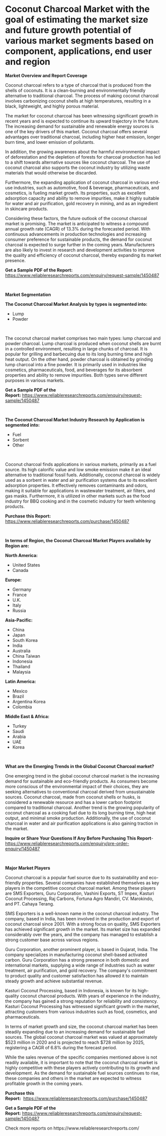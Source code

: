 <p><h1>Coconut Charcoal Market with the goal of estimating the market size and future growth potential of various market segments based on component, applications, end user and region</h1></p><p><strong>Market Overview and Report Coverage</strong></p>
<p><p>Coconut charcoal refers to a type of charcoal that is produced from the shells of coconuts. It is a clean-burning and environmentally friendly alternative to traditional charcoal. The process of making coconut charcoal involves carbonizing coconut shells at high temperatures, resulting in a black, lightweight, and highly porous material.</p><p>The market for coconut charcoal has been witnessing significant growth in recent years and is expected to continue its upward trajectory in the future. The increasing demand for sustainable and renewable energy sources is one of the key drivers of this market. Coconut charcoal offers several advantages over traditional charcoal, including higher heat emission, longer burn time, and lower emission of pollutants.</p><p>In addition, the growing awareness about the harmful environmental impact of deforestation and the depletion of forests for charcoal production has led to a shift towards alternative sources like coconut charcoal. The use of coconut charcoal also supports the coconut industry by utilizing waste materials that would otherwise be discarded.</p><p>Furthermore, the expanding application of coconut charcoal in various end-use industries, such as automotive, food & beverage, pharmaceuticals, and cosmetics, is fueling market growth. Its properties, such as excellent adsorption capacity and ability to remove impurities, make it highly suitable for water and air purification, gold recovery in mining, and as an ingredient in skincare products.</p><p>Considering these factors, the future outlook of the coconut charcoal market is promising. The market is anticipated to witness a compound annual growth rate (CAGR) of 13.3% during the forecasted period. With continuous advancements in production technologies and increasing consumer preference for sustainable products, the demand for coconut charcoal is expected to surge further in the coming years. Manufacturers are also likely to invest in research and development activities to improve the quality and efficiency of coconut charcoal, thereby expanding its market presence.</p></p>
<p><strong>Get a Sample PDF of the Report:</strong> <a href="https://www.reliableresearchreports.com/enquiry/request-sample/1450487">https://www.reliableresearchreports.com/enquiry/request-sample/1450487</a></p>
<p>&nbsp;</p>
<p><strong>Market Segmentation</strong></p>
<p><strong>The Coconut Charcoal Market Analysis by types is segmented into:</strong></p>
<p><ul><li>Lump</li><li>Powder</li></ul></p>
<p>&nbsp;</p>
<p><p>The coconut charcoal market comprises two main types: lump charcoal and powder charcoal. Lump charcoal is produced when coconut shells are burnt in a controlled environment, resulting in large chunks of charcoal. It is popular for grilling and barbecuing due to its long burning time and high heat output. On the other hand, powder charcoal is obtained by grinding lump charcoal into a fine powder. It is primarily used in industries like cosmetics, pharmaceuticals, food, and beverages for its absorbent properties and ability to remove impurities. Both types serve different purposes in various markets.</p></p>
<p><strong>Get a Sample PDF of the Report:</strong>&nbsp;<a href="https://www.reliableresearchreports.com/enquiry/request-sample/1450487">https://www.reliableresearchreports.com/enquiry/request-sample/1450487</a></p>
<p>&nbsp;</p>
<p><strong>The Coconut Charcoal Market Industry Research by Application is segmented into:</strong></p>
<p><ul><li>Fuel</li><li>Sorbent</li><li>Other</li></ul></p>
<p>&nbsp;</p>
<p><p>Coconut charcoal finds applications in various markets, primarily as a fuel source. Its high calorific value and low smoke emission make it an ideal alternative to traditional fossil fuels. Additionally, coconut charcoal is widely used as a sorbent in water and air purification systems due to its excellent adsorption properties. It effectively removes contaminants and odors, making it suitable for applications in wastewater treatment, air filters, and gas masks. Furthermore, it is utilized in other markets such as the food industry for BBQ cooking and in the cosmetic industry for teeth whitening products.</p></p>
<p><strong>Purchase this Report:</strong>&nbsp; <a href="https://www.reliableresearchreports.com/purchase/1450487">https://www.reliableresearchreports.com/purchase/1450487</a></p>
<p>&nbsp;</p>
<p><strong>In terms of Region, the Coconut Charcoal Market Players available by Region are:</strong></p>
<p>
    <p> <strong> North America: </strong>
        <ul>
            <li>United States</li>
            <li>Canada</li>
        </ul>
        </p> 
    <p> <strong> Europe: </strong>
        <ul>
            <li>Germany</li>
            <li>France</li>
            <li>U.K.</li>
            <li>Italy</li>
            <li>Russia</li>
        </ul>
        </p> 
    <p> <strong> Asia-Pacific: </strong>
        <ul>
            <li>China</li>
            <li>Japan</li>
            <li>South Korea</li>
            <li>India</li>
            <li>Australia</li>
            <li>China Taiwan</li>
            <li>Indonesia</li>
            <li>Thailand</li>
            <li>Malaysia</li>
        </ul>
        </p> 
    <p> <strong> Latin America: </strong>
        <ul>
            <li>Mexico</li>
            <li>Brazil</li>
            <li>Argentina Korea</li>
            <li>Colombia</li>
        </ul>
        </p> 
    <p> <strong> Middle East & Africa: </strong>
        <ul>
            <li>Turkey</li>
            <li>Saudi</li>
            <li>Arabia</li>
            <li>UAE</li>
            <li>Korea</li>
        </ul>
    </p>
    </p>
<p>&nbsp;</p>
<p><strong>What are the Emerging Trends in the Global Coconut Charcoal market?</strong></p>
<p><p>One emerging trend in the global coconut charcoal market is the increasing demand for sustainable and eco-friendly products. As consumers become more conscious of the environmental impact of their choices, they are seeking alternatives to conventional charcoal derived from unsustainable sources. Coconut charcoal, made from coconut shells or husks, is considered a renewable resource and has a lower carbon footprint compared to traditional charcoal. Another trend is the growing popularity of coconut charcoal as a cooking fuel due to its long burning time, high heat output, and minimal smoke production. Additionally, the use of coconut charcoal in water and air purification applications is also gaining traction in the market.</p></p>
<p><strong>Inquire or Share Your Questions If Any Before Purchasing This Report</strong>- <a href="https://www.reliableresearchreports.com/enquiry/pre-order-enquiry/1450487">https://www.reliableresearchreports.com/enquiry/pre-order-enquiry/1450487</a></p>
<p>&nbsp;</p>
<p><strong>Major Market Players</strong></p>
<p><p>Coconut charcoal is a popular fuel source due to its sustainability and eco-friendly properties. Several companies have established themselves as key players in the competitive coconut charcoal market. Among these players are SMS Exporters, Guru Corporation, Vashini Exports, ST Impex, Kasturi Coconut Processing, Raj Carbons, Fortuna Agro Mandiri, CV. Marokindo, and PT. Cahaya Terang.</p><p>SMS Exporters is a well-known name in the coconut charcoal industry. The company, based in India, has been involved in the production and export of coconut charcoal since 2001. With a strong focus on quality, SMS Exporters has achieved significant growth in the market. Its market size has expanded considerably over the years, and the company has managed to establish a strong customer base across various regions.</p><p>Guru Corporation, another prominent player, is based in Gujarat, India. The company specializes in manufacturing coconut shell-based activated carbon. Guru Corporation has a strong presence in both domestic and international markets, supplying a wide range of industries such as water treatment, air purification, and gold recovery. The company's commitment to product quality and customer satisfaction has allowed it to maintain steady growth and achieve substantial revenue.</p><p>Kasturi Coconut Processing, based in Indonesia, is known for its high-quality coconut charcoal products. With years of experience in the industry, the company has gained a strong reputation for reliability and consistency. Kasturi Coconut Processing has witnessed significant growth in the market, attracting customers from various industries such as food, cosmetics, and pharmaceuticals.</p><p>In terms of market growth and size, the coconut charcoal market has been steadily expanding due to an increasing demand for sustainable fuel sources. The global coconut charcoal market was valued at approximately $523 million in 2020 and is projected to reach $728 million by 2025, registering a CAGR of 6.8% during the forecast period.</p><p>While the sales revenue of the specific companies mentioned above is not readily available, it is important to note that the coconut charcoal market is highly competitive with these players actively contributing to its growth and development. As the demand for sustainable fuel sources continues to rise, these companies and others in the market are expected to witness profitable growth in the coming years.</p></p>
<p><strong>Purchase this Report:</strong>&nbsp;&nbsp;<a href="https://www.reliableresearchreports.com/purchase/1450487">https://www.reliableresearchreports.com/purchase/1450487</a></p>
<p></p>
<p><strong>Get a Sample PDF of the Report:</strong>&nbsp;<a href="https://www.reliableresearchreports.com/enquiry/request-sample/1450487">https://www.reliableresearchreports.com/enquiry/request-sample/1450487</a></p>
<p>Check more reports on https://www.reliableresearchreports.com/</p>